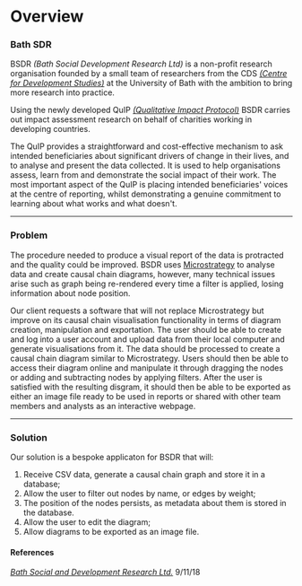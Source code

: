 Overview
========

### Bath SDR 

BSDR _(Bath Social Development Research Ltd)_ is a non-profit research organisation founded by a small team of researchers
 from the CDS [_(Centre for Development Studies)_](http://www.bath.ac.uk/cds/) at the University of Bath with the ambition
 to bring more research into practice.
 
Using the newly developed QuIP [_(Qualitative Impact Protocol)_](http://bathsdr.org/wp-content/uploads/2017/09/Revised-QUIP-briefing-paper-July-2017.pdf)
 BSDR carries out impact assessment research on behalf of charities working in developing countries.

The QuIP provides a straightforward and cost-effective mechanism to ask intended beneficiaries about significant drivers
 of change in their lives, and to analyse and present the data collected. It is used to help organisations assess, learn
 from and demonstrate the social impact of their work. The most important aspect of the QuIP is placing intended beneficiaries'
 voices at the centre of reporting, whilst demonstrating a genuine commitment to learning about what works and what doesn't.
 
 --- 
  
### Problem 

The procedure needed to produce a visual report of the data is protracted and the quality could be improved. BSDR uses
 [Microstrategy](https://www.microstrategy.com/us) to analyse data and create causal chain diagrams, however, many technical issues arise such as graph being re-rendered every time a filter is applied, losing information about node position.
 
 Our client requests a software that will not replace Microstrategy but improve on its causal chain visualisation
 functionality in terms of diagram creation, manipulation and exportation. The user should be able to create and log into a user account and upload data from their local computer and generate visualisations from it. The data should be processed to create a causal chain diagram similar to Microstrategy. Users should then be able to access their diagram online and manipulate it through dragging the nodes or adding and subtracting nodes by applying filters. After the user is satisfied with the resulting disgram, it should then be able to be exported as either an image file ready to be used in reports or shared with other team members and analysts as an interactive webpage.

---

### Solution 

Our solution is a bespoke applicaton for BSDR that will:
1. Receive CSV data, generate a causal chain graph and store it in a database;
2. Allow the user to filter out nodes by name, or edges by weight;
3. The position of the nodes persists, as metadata about them is stored in the database. 
4. Allow the user to edit the diagram;
5. Allow diagrams to be exported as an image file. 

#### References
[_Bath Social and Development Research Ltd._](http://bathsdr.org/) 9/11/18
